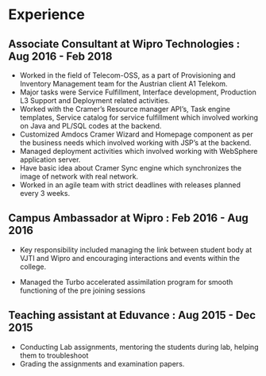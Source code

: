 # Experience
<style>
body {
        background-image: url("/assets/img/whatsap_background.png");
}

</style>
## Associate Consultant at Wipro Technologies   :   Aug 2016 - Feb 2018
* Worked in the field of Telecom-OSS, as a part of Provisioning and Inventory Management team for the Austrian client A1 Telekom.  
* Major tasks were Service Fulfillment, Interface development, Production L3 Support and Deployment related activities.  
* Worked with the Cramer’s Resource manager API’s, Task engine templates, Service catalog for service fulfillment which involved working on Java and PL/SQL codes at the backend.  
* Customized Amdocs Cramer Wizard and Homepage component as per the business needs which involved working with JSP’s at the backend.  
* Managed deployment activities which involved working with WebSphere application server.  
* Have basic idea about Cramer Sync engine which synchronizes the image of network with real network.  
* Worked in an agile team with strict deadlines with releases planned every 3 weeks.  

## Campus Ambassador at Wipro   :   Feb 2016 - Aug 2016
* Key responsibility included managing the link between student body at VJTI and Wipro and encouraging interactions and events within the college.

* Managed the Turbo accelerated assimilation program for smooth functioning of the pre joining sessions

## Teaching assistant at Eduvance   :    Aug 2015 - Dec 2015
* Conducting Lab assignments, mentoring the students during lab, helping them to troubleshoot
* Grading the assignments and examination papers. 
